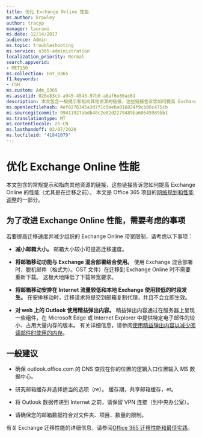 ```yaml
---
title: 优化 Exchange Online 性能
ms.author: krowley
author: tracyp
manager: laurawi
ms.date: 12/14/2017
audience: Admin
ms.topic: troubleshooting
ms.service: o365-administration
localization_priority: Normal
search.appverid:
- MET150
ms.collection: Ent_O365
f1.keywords:
- CSH
ms.custom: Adm_O365
ms.assetid: 026e83cb-a945-4543-97b0-a8af6e80ac61
description: 本文包含一般提示和指向其他资源的链接，这些链接告诉您如何提高 Exchange Online 的性能。
ms.openlocfilehash: 4ef0276345a3d7f1c9aeba016824f9cb06c475cb
ms.sourcegitcommit: 99411927abdb40c2e82d2279489ba60545989bb1
ms.translationtype: MT
ms.contentlocale: zh-CN
ms.lasthandoff: 02/07/2020
ms.locfileid: "41841079"
---
```

# <a name="tune-exchange-online-performance"></a>优化 Exchange Online 性能

本文包含的常规提示和指向其他资源的链接，这些链接告诉您如何提高 Exchange Online 的性能（尤其是在迁移之前）。 本文是 Office 365 项目的[网络规划和性能调整](https://aka.ms/tune)的一部分。
   
## <a name="things-to-consider-in-order-to-improve-exchange-online-performance"></a>为了改进 Exchange Online 性能，需要考虑的事项

若要提高迁移速度并减少组织的 Exchange Online 带宽限制，请考虑以下事项：
  
- **减小邮箱大小。** 邮箱大小较小可提高迁移速度。 
    
- **将邮箱移动功能与 Exchange 混合部署结合使用。** 使用 Exchange 混合部署时，脱机邮件（格式为）。OST 文件）在迁移到 Exchange Online 时不需要重新下载。 这极大地降低了下载带宽要求。 
    
- **将邮箱移动安排在 Internet 流量较低和本地 Exchange 使用较低的时段发生。** 在安排移动时，迁移请求将提交到邮箱复制代理，并且不会立即生效。 
    
- **对 web 上的 Outlook 使用精益弹出内容。** 精益弹出内容通过在服务器上呈现一些组件，在 Microsoft Edge 或 Internet Explorer 中提供特定电子邮件的较小、占用大量内存的版本。 有关详细信息，请参阅[使用精益弹出内容以减少阅读邮件时使用的内存](https://support.office.com/article/a6d6ba01-2562-4c3d-a8f1-78748dd506cf)。


## <a name="general-advice"></a>一般建议

- 确保 outlook.office.com 的 DNS 查找在你的位置的逻辑入口位置输入 MS 数据中心。

- 研究邮箱缓存并选择适当的选项（re）。 缓存期，共享邮箱缓存，et。

- 将 Outlook 数据传递到 Internet 之前，请保留 VPN 连接（到中央办公室）。

- 请确保您的邮箱数据符合对文件夹、项目、数量的限制。
    
有关 Exchange 迁移性能的详细信息，请参阅[Office 365 迁移性能和最佳实践](https://support.office.com/article/d9acb371-fd6c-4c14-aa8e-db5cbe39aa57)。
  

